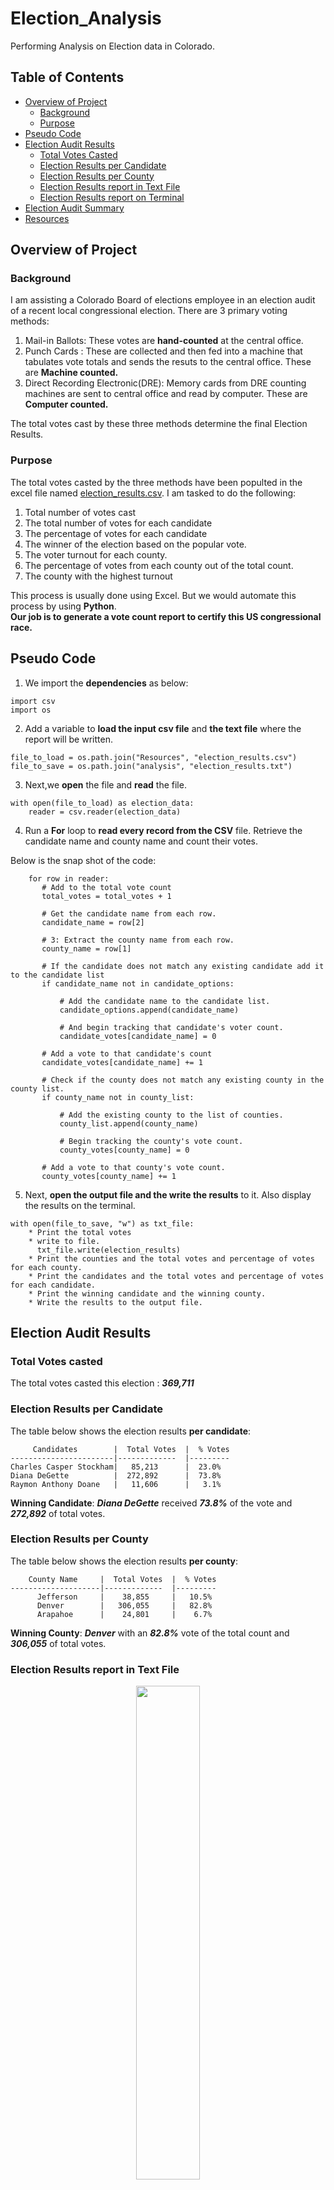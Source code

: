 # Election_Analysis
Performing Analysis on Election data in Colorado. 

## Table of Contents
- [Overview of Project](#OverviewProject)
  * [Background](#Background)
  * [Purpose](#purpose)
- [Pseudo Code](#Pseudocode)
- [Election Audit Results](#results)
    * [Total Votes Casted](#Totalvotes)
    * [Election Results per Candidate](#CandidateResults)
    * [Election Results per County](#CountyResults)
    * [Election Results report in Text File](#textResults)
    * [Election Results report on Terminal](#terminalResults)
- [Election Audit Summary](#Summary)
- [Resources](#resources)


## <a name="OverviewProject"></a>Overview of Project
### <a name="Background"></a>Background
I am assisting a Colorado Board of elections employee in an election audit of a recent local congressional election. There are 3 primary voting methods:
1. Mail-in Ballots: These votes are **hand-counted** at the central office.
2. Punch Cards : These are collected and then fed into a machine that tabulates vote totals and sends the resuts to the central office. These are **Machine counted.**
3. Direct Recording Electronic(DRE): Memory cards from DRE counting machines are sent to central office and read by computer. These are **Computer counted.**

The total votes cast by these three methods determine the final Election Results.


### <a name="Purpose"></a>Purpose

The total votes casted by the three methods have been populted in the excel file named [election_results.csv](election_results.csv).
I am tasked to do the following:
1. Total number of votes cast
2. The total number of votes for each candidate
3. The percentage of votes for each candidate
4. The winner of the election based on the popular vote.
5. The voter turnout for each county.
6. The percentage of votes from each county out of the total count.
7. The county with the highest turnout

 This process is usually done using Excel. But we would automate this process by using **Python**.<br> 
 **Our job is to generate a vote count report to certify this US congressional race.**

## <a name="Pseudocode"></a>Pseudo Code
1. We import the **dependencies** as below:
```
import csv
import os
```
2. Add a variable to **load the input csv file** and **the text file** where the report will be written.
```
file_to_load = os.path.join("Resources", "election_results.csv")
file_to_save = os.path.join("analysis", "election_results.txt")
```
3. Next,we **open** the file and **read** the file.
```
with open(file_to_load) as election_data:
    reader = csv.reader(election_data)
```
4. Run a **For** loop to **read every record from the CSV** file. Retrieve the candidate name and county name and count their votes.

 Below is the snap shot of the code:
 ```
     for row in reader:
        # Add to the total vote count
        total_votes = total_votes + 1

        # Get the candidate name from each row.
        candidate_name = row[2]

        # 3: Extract the county name from each row.
        county_name = row[1]

        # If the candidate does not match any existing candidate add it to the candidate list
        if candidate_name not in candidate_options:

            # Add the candidate name to the candidate list.
            candidate_options.append(candidate_name)

            # And begin tracking that candidate's voter count.
            candidate_votes[candidate_name] = 0

        # Add a vote to that candidate's count
        candidate_votes[candidate_name] += 1

        # Check if the county does not match any existing county in the county list.
        if county_name not in county_list:

            # Add the existing county to the list of counties.
            county_list.append(county_name)

            # Begin tracking the county's vote count.
            county_votes[county_name] = 0

        # Add a vote to that county's vote count.
        county_votes[county_name] += 1
```
5. Next, **open the output file and the write the results** to it. Also display the results on the terminal.
```
with open(file_to_save, "w") as txt_file:
    * Print the total votes
    * write to file.
      txt_file.write(election_results)
    * Print the counties and the total votes and percentage of votes for each county.
    * Print the candidates and the total votes and percentage of votes for each candidate.
    * Print the winning candidate and the winning county.
    * Write the results to the output file.
```      
## <a name="results"></a>Election Audit Results

### <a name="Totalvotes"></a>Total Votes casted

The total votes casted this election : ***369,711*** </n> 

### <a name="CandidateResults"></a>Election Results per Candidate

The table below shows the election results **per candidate**:

         Candidates        |  Total Votes  |  % Votes
    -----------------------|-------------  |---------
    Charles Casper Stockham|   85,213      |  23.0%
    Diana DeGette          |  272,892      |  73.8%
    Raymon Anthony Doane   |   11,606      |   3.1%  

**Winning Candidate**: ***Diana DeGette*** received ***73.8%*** of the vote and ***272,892*** of total votes. 

### <a name="CountyResults"></a>Election Results per County

The table below shows the election results **per county**:

        County Name     |  Total Votes  |  % Votes
    --------------------|-------------  |---------
          Jefferson     |    38,855     |   10.5%
          Denver        |   306,055     |   82.8%
          Arapahoe      |    24,801     |    6.7%  

**Winning County**: ***Denver*** with an ***82.8%*** vote of the total count and ***306,055*** of total votes. 

### <a name="textResults"></a>Election Results report in Text File

<p align="center"> <img src = "election_results.png" width ="45%"> </p> 

### <a name="terminalResults"></a>Election Results report on Terminal

<p align="center"> <img src = "Terminal_results.png" width ="45%"> </p> 

## <a name="Summary"></a>Election Audit Summary
There is a statement to the election commission that explores how this script can be used for any election, with two examples for modifying the script. (4 pt)

There are various advantages of using **Python** over **Excel**. That was the main reason for choosing Python for this project. Few of the advantages are listed below:
* Automation of code 
* Reusability of code
* Faster execution
* Easy to write and read the code

This code can be reused by Election Comission for any election by just changing a few lines of code. Below are the few changes that can be done to further automate the process:
1. We can modify the code to get the winning candidate in each county.
2. A much larger dataset can be used containing the election data not only for Colorado, but for other states as well. This way we can create a report of the winning candidates for all states.
3. The input file being read in the code is a CSV file. We can change the code to read a file in any format such as JSon,xls,txt by importing the proper dependencies.


## <a name="resources"></a> Resources
[1] [Code for Election Analysis](Pypoll_challenge.py) <br>
[2] [Election Data](election_results.csv) <br>
[3] [Election Results Printed to Command Line](terminal_results.png)  <br>
[4] [Election Results Saved to Text File](election_results.txt) <br>
[5] Software: 
* Python 3.10.2
* Visual Studio Code 1.64.2
